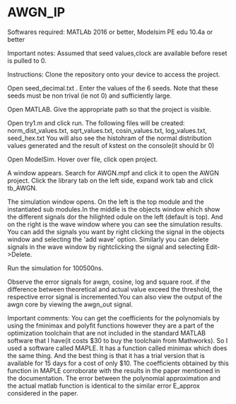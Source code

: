 # AWGN_IP

Softwares required: MATLAb 2016 or better, Modelsim PE edu 10.4a or better

Important notes:
Assumed that seed values,clock are available before reset is pulled to 0.

Instructions:
Clone the repository onto your device to access the project.

Open seed_decimal.txt . Enter the values of the 6 seeds. Note that these seeds must be non trival (ie not 0) and sufficiently large.

Open MATLAB. Give the appropriate path so that the project is visible.

Open try1.m and click run.
The following files will be created: norm_dist_values.txt, sqrt_values.txt, cosin_values.txt, log_values.txt, seed_hex.txt
You will also see the histohram of the normal distribution values generated and the result of kstest on the console(it should br 0)

Open ModelSim. Hover over file, click open project.

A window appears. Search for AWGN.mpf and click it to open the AWGN project. Click the library tab on the left side, expand work tab and click tb_AWGN.

The simulation window opens. On the left is the top module and the instantiated sub modules.In the middle is the objects window ehich show the different signals dor the hilighted odule on the left (default is top). And on the right is the wave window where you can see the simulation results. You can add the signals you want by right clicking the signal in the objects window and selecting the 'add wave' option. Similarly you can delete signals in the wave window by rightclicking the signal and selecting Edit->Delete. 

Run the simulation for 100500ns.

Observe the error signals for awgn, cosine, log and square root. if the difference between theoretical and actual value exceed the threshold, the respective error signal is incremented.You can also view the output of the awgn core by viewing the awgn_out signal.

Important comments:
You can get the coefficients for the polynomials by using the fminimax and polyfit functions however they are a part of the optimization toolchain that are not included in the standard MATLAB software that I have(it costs $30 to buy the toolchain from Mathworks). So I used a software called MAPLE. It has a function called minimax which does the same thing. And the best thing is that it has a trial version that is available for 15 days for a cost of only $10. The coefficients obtained by this function in MAPLE corroborate with the results in the paper mentioned in the documentation. The error between the polynomial approximation and the actual matlab function is identical to the similar error E_approx  considered in the paper.
